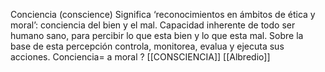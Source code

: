 Conciencia (conscience)
Significa ‘reconocimientos en ámbitos de ética y moral’: conciencia del bien y el mal.
Capacidad inherente de todo ser humano sano, para percibir lo que esta bien y lo que esta mal. Sobre la base de esta percepción controla, monitorea, evalua y ejecuta sus acciones.
Conciencia= a moral ?
[[CONSCIENCIA]]
[[Albredio]]